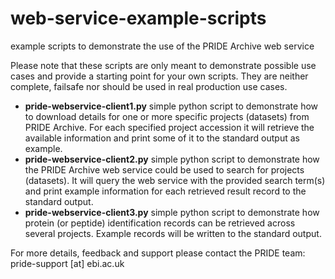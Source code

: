# web-service-example-scripts
example scripts to demonstrate the use of the PRIDE Archive web service

Please note that these scripts are only meant to demonstrate possible use cases and provide a starting point for your own scripts. They are neither complete, failsafe nor should be used in real production use cases.

* **pride-webservice-client1.py** simple python script to demonstrate how to download details for one or more specific projects (datasets) from PRIDE Archive. For each specified project accession it will retrieve the available information and print some of it to the standard output as example.
* **pride-webservice-client2.py** simple python script to demonstrate how the PRIDE Archive web service could be used to search for projects (datasets). It will query the web service with the provided search term(s) and print example information for each retrieved result record to the standard output.
* **pride-webservice-client3.py** simple python script to demonstrate how protein (or peptide) identification records can be retrieved across several projects. Example records will be written to the standard output.

For more details, feedback and support please contact the PRIDE team: pride-support [at] ebi.ac.uk
